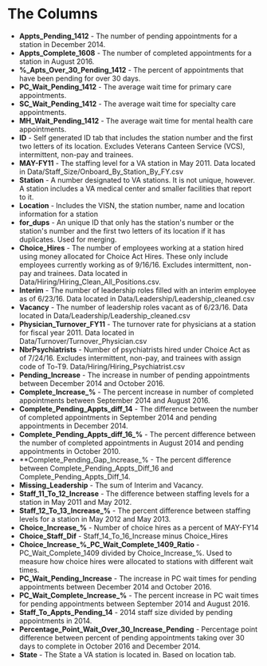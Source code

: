 # The Columns

- **Appts_Pending_1412** - The number of pending appointments for a station in December 2014.
- **Appts_Complete_1608** - The number of completed appointments for a station in August 2016.
- **%_Apts_Over_30_Pending_1412** - The percent of appointments that have been pending for over 30 days.
- **PC_Wait_Pending_1412** - The average wait time for primary care appointments. 
- **SC_Wait_Pending_1412** - The average wait time for specialty care appointments. 
- **MH_Wait_Pending_1412** - The average wait time for mental health care appointments. 
- **ID** - Self generated ID tab that includes the station number and the first two letters of its location. Excludes Veterans Canteen Service (VCS), intermittent, non-pay and trainees. 
- **MAY-FY11** - The staffing level for a VA station in May 2011. Data located in Data/Staff_Size/Onboard_By_Station_By_FY.csv
- **Station** - A number designated to VA stations. It is not unique, however. A station includes a VA medical center and smaller facilities that report to it.
- **Location** - Includes the VISN, the station number, name and location information for a station
- **for_dups** - An unique ID that only has the station's number or the station's number and the first two letters of its location if it has duplicates. Used for merging.
- **Choice_Hires** - The number of employees working at a station hired using money allocated for Choice Act Hires. These only include employees currently working as of 9/16/16. Excludes intermittent, non-pay and trainees. Data located in Data/Hiring/Hiring_Clean_All_Positions.csv.
- **Interim** - The number of leadership roles filled with an interim employee as of 6/23/16. Data located in Data/Leadership/Leadership_cleaned.csv
- **Vacancy** - The number of leadership roles vacant as of 6/23/16. Data located in Data/Leadership/Leadership_cleaned.csv
- **Physician_Turnover_FY11** - The turnover rate for physicians at a station for fiscal year 2011. Data located in Data/Turnover/Turnover_Physician.csv
- **NbrPsychiatrists** - Number of psychiatrists hired under Choice Act as of 7/24/16. Excludes intermittent, non-pay, and trainees with assign code of To-T9. Data/Hiring/Hiring_Psychiatrist.csv
- **Pending_Increase** - The increase in number of pending appointments between December 2014 and October 2016. 
- **Complete_Increase_%** - The percent increase in number of completed appointments between September 2014 and August 2016. 
- **Complete_Pending_Appts_diff_14** - The difference between the number of completed appointments in September 2014 and pending appointments in December 2014.
- **Complete_Pending_Appts_diff_16_%** - The percent difference between the number of completed appointments in August 2014 and pending appointments in October 2010.
- **Complete_Pending_Gap_Increase_% - The percent difference between Complete_Pending_Appts_Diff_16 and Complete_Pending_Appts_Diff_14.
- **Missing_Leadership** - The sum of Interim and Vacancy. 
- **Staff_11_To_12_Increase** - The difference between staffing levels for a station in May 2011 and May 2012.
- **Staff_12_To_13_Increase_%** - The percent difference between staffing levels for a station in May 2012 and May 2013.
- **Choice_Increase_%** - Number of choice hires as a percent of MAY-FY14
- **Choice_Staff_Dif** - Staff_14_To_16_Increase minus Choice_Hires
- **Choice_Increase_%_PC_Wait_Complete_1409_Ratio** - PC_Wait_Complete_1409 divided by Choice_Increase_%. Used to measure how choice hires were allocated to stations with different wait times.
- **PC_Wait_Pending_Increase** - The increase in PC wait times for pending appointments between December 2014 and October 2016.
- **PC_Wait_Complete_Increase_%** - The percent increase in PC wait times for pending appointments between September 2014 and August 2016. 
- **Staff_To_Appts_Pending_14** - 2014 staff size divided by pending appointments in 2014. 
- **Percentage_Point_Wait_Over_30_Increase_Pending** - Percentage point difference between percent of pending appointments taking over 30 days to complete in October 2016 and December 2014. 
- **State** - The State a VA station is located in. Based on location tab. 

